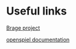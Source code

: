 # Useful links

[Brage project](https://github.com/BrageHK/IDATT2502-prosjekt/tree/main)

[openspiel documentation](https://openspiel.readthedocs.io/en/latest/api_reference.html)
